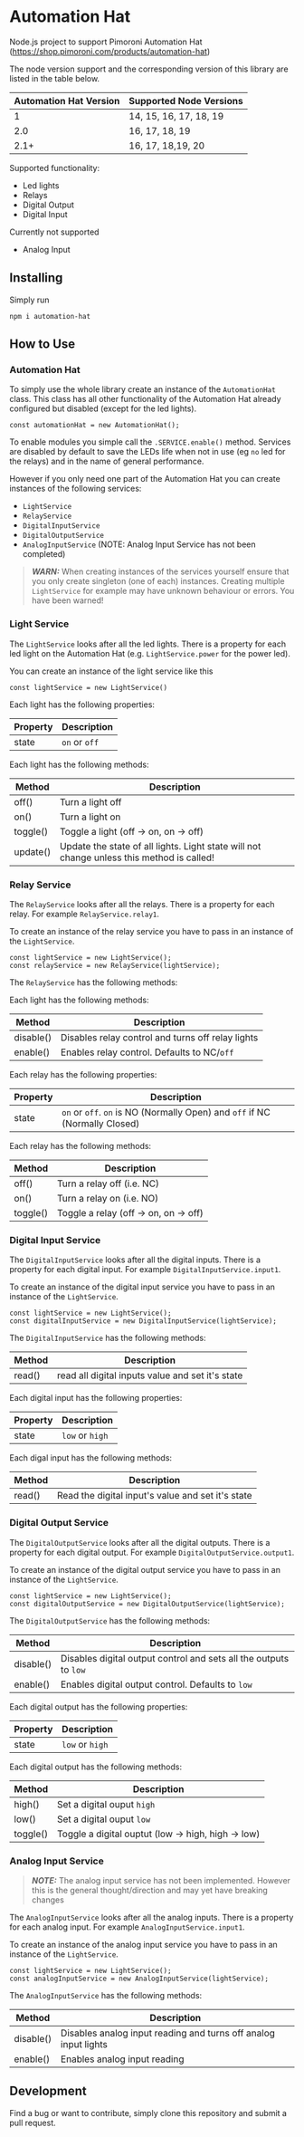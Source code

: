 # Automation Hat

Node.js project to support Pimoroni Automation Hat (https://shop.pimoroni.com/products/automation-hat)

The node version support and the corresponding version of this library are listed in the table below.

| Automation Hat Version | Supported Node Versions |
| ---------------------- | ----------------------- |
| 1                      | 14, 15, 16, 17, 18, 19  |
| 2.0                    | 16, 17, 18, 19          |
| 2.1+                   | 16, 17, 18,19, 20       |

Supported functionality:

- Led lights
- Relays
- Digital Output
- Digital Input

Currently not supported

- Analog Input

## Installing

Simply run

```
npm i automation-hat
```

## How to Use

### Automation Hat

To simply use the whole library create an instance of the `AutomationHat` class.
This class has all other functionality of the Automation Hat already configured but disabled (except for the led lights).

```
const automationHat = new AutomationHat();
```

To enable modules you simple call the `.SERVICE.enable()` method. Services are disabled by default to save the LEDs life when not in use (eg `no` led for the relays) and in the name of general performance.

However if you only need one part of the Automation Hat you can create instances of the following services:

- `LightService`
- `RelayService`
- `DigitalInputService`
- `DigitalOutputService`
- `AnalogInputService` (NOTE: Analog Input Service has not been completed)

> **_WARN:_** When creating instances of the services yourself ensure that you only
> create singleton (one of each) instances. Creating multiple `LightService` for example
> may have unknown behaviour or errors. You have been warned!

### Light Service

The `LightService` looks after all the led lights.
There is a property for each led light on the Automation Hat (e.g. `LightService.power` for the power led).

You can create an instance of the light service like this

```
const lightService = new LightService()
```

Each light has the following properties:

| Property | Description   |
| -------- | ------------- |
| state    | `on` or `off` |

Each light has the following methods:

| Method   | Description                                                                               |
| -------- | ----------------------------------------------------------------------------------------- |
| off()    | Turn a light off                                                                          |
| on()     | Turn a light on                                                                           |
| toggle() | Toggle a light (off -> on, on -> off)                                                     |
| update() | Update the state of all lights. Light state will not change unless this method is called! |

### Relay Service

The `RelayService` looks after all the relays.
There is a property for each relay. For example `RelayService.relay1`.

To create an instance of the relay service you have to pass in an instance of the `LightService`.

```
const lightService = new LightService();
const relayService = new RelayService(lightService);
```

The `RelayService` has the following methods:

Each light has the following methods:

| Method    | Description                                       |
| --------- | ------------------------------------------------- |
| disable() | Disables relay control and turns off relay lights |
| enable()  | Enables relay control. Defaults to NC/`off`       |

Each relay has the following properties:

| Property | Description                                                                 |
| -------- | --------------------------------------------------------------------------- |
| state    | `on` or `off`. `on` is NO (Normally Open) and `off` if NC (Normally Closed) |

Each relay has the following methods:

| Method   | Description                           |
| -------- | ------------------------------------- |
| off()    | Turn a relay off (i.e. NC)            |
| on()     | Turn a relay on (i.e. NO)             |
| toggle() | Toggle a relay (off -> on, on -> off) |

### Digital Input Service

The `DigitalInputService` looks after all the digital inputs.
There is a property for each digital input. For example `DigitalInputService.input1`.

To create an instance of the digital input service you have to pass in an instance of the `LightService`.

```
const lightService = new LightService();
const digitalInputService = new DigitalInputService(lightService);
```

The `DigitalInputService` has the following methods:

| Method | Description                                      |
| ------ | ------------------------------------------------ |
| read() | read all digital inputs value and set it's state |

Each digital input has the following properties:

| Property | Description     |
| -------- | --------------- |
| state    | `low` or `high` |

Each digal input has the following methods:

| Method | Description                                       |
| ------ | ------------------------------------------------- |
| read() | Read the digital input's value and set it's state |

### Digital Output Service

The `DigitalOutputService` looks after all the digital outputs.
There is a property for each digital output. For example `DigitalOutputService.output1`.

To create an instance of the digital output service you have to pass in an instance of the `LightService`.

```
const lightService = new LightService();
const digitalOutputService = new DigitalOutputService(lightService);
```

The `DigitalOutputService` has the following methods:

| Method    | Description                                                       |
| --------- | ----------------------------------------------------------------- |
| disable() | Disables digital output control and sets all the outputs to `low` |
| enable()  | Enables digital output control. Defaults to `low`                 |

Each digital output has the following properties:

| Property | Description     |
| -------- | --------------- |
| state    | `low` or `high` |

Each digital output has the following methods:

| Method   | Description                                        |
| -------- | -------------------------------------------------- |
| high()   | Set a digital ouput `high`                         |
| low()    | Set a digital ouput `low`                          |
| toggle() | Toggle a digital ouptut (low -> high, high -> low) |

### Analog Input Service

> **_NOTE:_** The analog input service has not been implemented.
> However this is the general thought/direction and may yet have breaking changes

The `AnalogInputService` looks after all the analog inputs.
There is a property for each analog input. For example `AnalogInputService.input1`.

To create an instance of the analog input service you have to pass in an instance of the `LightService`.

```
const lightService = new LightService();
const analogInputService = new AnalogInputService(lightService);
```

The `AnalogInputService` has the following methods:

| Method    | Description                                                     |
| --------- | --------------------------------------------------------------- |
| disable() | Disables analog input reading and turns off analog input lights |
| enable()  | Enables analog input reading                                    |

<!-- Each analog input has the following properties:

| Property | Description                                                                 |
| -------- | --------------------------------------------------------------------------- |
| state    | `on` or `off`. `on` is NO (Normally Open) and `off` if NC (Normally Closed) |

Each analog input  has the following methods:

| Method   | Description                           |
| -------- | ------------------------------------- |
| off()    | Turn a relay off (i.e. NC)            |
| on()     | Turn a relay on (i.e. NO)             |
| toggle() | Toggle a relay (off -> on, on -> off) | -->

## Development

Find a bug or want to contribute, simply clone this repository and submit a pull request.
